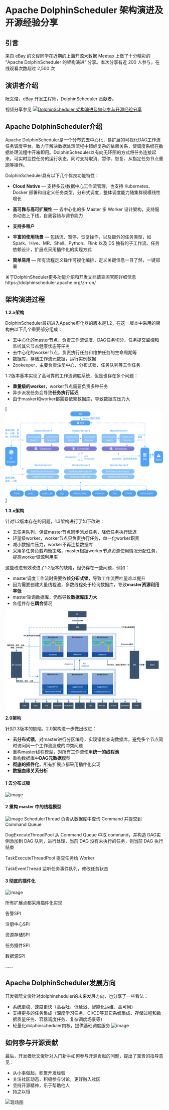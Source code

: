 # Apache DolphinScheduler 架构演进及开源经验分享 

## 引言
来自 eBay 的文俊同学在近期的上海开源大数据 Meetup 上做了十分精彩的 “Apache DolphinScheduler 的架构演进” 分享。本次分享有近 200 人参与，在线观看次数超过 2,500 次

## 演讲者介绍

阮文俊，eBay 开发工程师，DolphinScheduler 贡献者。

视频分享参见
[![ DolphinScheduler 架构演进及如何参与开源经验分享 ](https://user-images.githubusercontent.com/15833811/126284089-249f1084-f1bf-40b2-bbd8-892f2ff28a31.png)](https://www.bilibili.com/video/BV11M4y1T7VT)



## Apache DolphinScheduler介绍

Apache DolphinScheduler是一个分布式去中心化，易扩展的可视化DAG工作流任务调度平台。致力于解决数据处理流程中错综复杂的依赖关系，使调度系统在数据处理流程中开箱即用。DolphinScheduler以有向无环图的方式将任务连接起来，可实时监控任务的运行状态，同时支持取消、暂停、恢复、从指定任务节点重跑等操作。

DolphinScheduler具有以下几个优良功能特性：

- **Cloud Native** — 支持多云/数据中心工作流管理，也支持 Kubernetes、Docker 部署和自定义任务类型，分布式调度，整体调度能力随集群规模线性增长

- **高可靠与高可扩展性** — 去中心化的多 Master 多 Worker 设计架构，支持服务动态上下线，自我容错与调节能力

- **支持多租户**

- **丰富的使用场景** — 包括流、暂停、恢复操作，以及额外的任务类型，如 Spark、Hive、MR、Shell、Python、Flink 以及 DS 独有的子工作流、任务依赖设计，扩展点采用插件化的实现方式

- **简单易用** — 所有流程定义操作可视化编排，定义关键信息一目了然，一键部署

关于DolphinSheduler更多功能介绍和开发文档请查阅官网详细信息https://dolphinscheduler.apache.org/zh-cn/


## 架构演进过程

**1.2.x架构**

DolphinScheduler最初进入Apache孵化器的版本是1.2，在这一版本中采用的架构由以下几个重要部分组成：

- 去中心化的master节点，负责工作流调度、DAG任务切分、任务提交监控和监听其它节点健康状态等任务
- 去中心化的worker节点，负责执行任务和维护任务的生命周期等
- 数据库，存储工作流元数据，运行实例数据
- Zookeeper，主要负责注册中心、分布式锁、任务队列等工作任务

1.2版本基本实现了高可靠的工作流调度系统，但是也存在多个问题：

- **重量级的worker**，worker节点需要负责多种任务
- 异步派发任务会导致**任务执行延迟**
- 由于masker和worker都需要依赖数据库，导致数据库压力大

[![archdiagram_zh.svg](/img/archdiagram_zh.svg)]



**1.3.x架构**

针对1.2版本存在的问题，1.3架构进行了如下改进：

- 去任务队列，保证master节点同步派发任务，降低任务执行延迟
- 轻量级worker，worker节点只负责执行任务，单一化worker职责
- 减小数据库压力，worker不再连接数据库
- 采用多任务负载均衡策略，master根据worker节点资源使用情况分配任务，提高worker资源利用率

这些改进有效改进了1.2版本的缺陷，但仍存在一些问题，例如：

- master调度工作流时需要依赖**分布式锁**，导致工作流吞吐量难以提升
- 因为需要创建大量线程池，多数线程处于轮询数据库，导致**master资源利用率低**
- master轮询数据库，仍然导致**数据库压力大**
- 各组件存在**耦合**情况

![系统架构图](/img/architecture-1.3.0.jpg)



**2.0架构**

针对1.3版本的缺陷，2.0架构进一步做出改进：

- **去分布式锁**，对master进行分区编号，实现错位查询数据库，避免多个节点同时访问同一个工作流造成的冲突问题
- 重构master线程模型，对所有工作流使用**统一的线程池**
- 重构数据库中**DAG元数据**模型
- **彻底的插件化**，所有扩展点都采用插件化实现
- **数据血缘关系分析**

#### 1 去分布式锁
![image](https://user-images.githubusercontent.com/15833811/126285801-ae58d9c6-e1fe-4cba-b7fd-26098824caf9.png)

#### 2 重构 master 中的线程模型
![image](https://user-images.githubusercontent.com/15833811/126285993-a4130bed-7eb2-4af1-a728-8b06a7b51089.png)
SchedulerThread 负责从数据库中查询 Command 并提交到 Command Queue

DagExecuteThreadPool 从 Command Queue 中取 command，并构造 DAG实例添加到 DAG 队列，进行处理，当前 DAG 没有未执行的任务，则当前 DAG 执行结束

TaskExecuteThreadPool 提交任务给 Worker

TaskEventThread 监听任务事件队列，修改任务状态

#### 3 彻底的插件化
![image](https://user-images.githubusercontent.com/15833811/126286101-d8003d09-df84-4fe5-a92c-f733da450b33.png)

所有扩展点都采用插件化实现

告警SPI

注册中心SPI

资源存储SPI

任务插件SPI

数据源SPI

……


## Apache DolphinScheduler发展方向

开发者阮文俊针对dolphinsheduler的未来发展方向，也分享了一些看法：

- 系统更稳、速度更快（高吞吐、低延迟、智能化运维、高可用）
- 支持更多的任务集成（深度学习任务、CI/CD等其它系统集成、存储过程和数据质量任务、容器调度任务、复杂调度场景等）
- 轻量化dolphinscheduler内核，提供基础调度服务
![image](https://user-images.githubusercontent.com/15833811/126286160-8987ccf8-a2c6-4e3d-a2ee-881e66e527e6.png)


## 如何参与开源贡献

最后，开发者阮文俊针对入门新手如何参与开源贡献的问题，提出了宝贵的指导意见：

- 从小事做起，积累开发经验
- 关注社区动态，积极参与讨论，更好融入社区
- 坚持开源精神，乐于帮助他人
- 持之以恒

![现场图](https://user-images.githubusercontent.com/15833811/126285232-152b8b7f-5d43-439f-ae7f-77b4ece50fe6.png)
